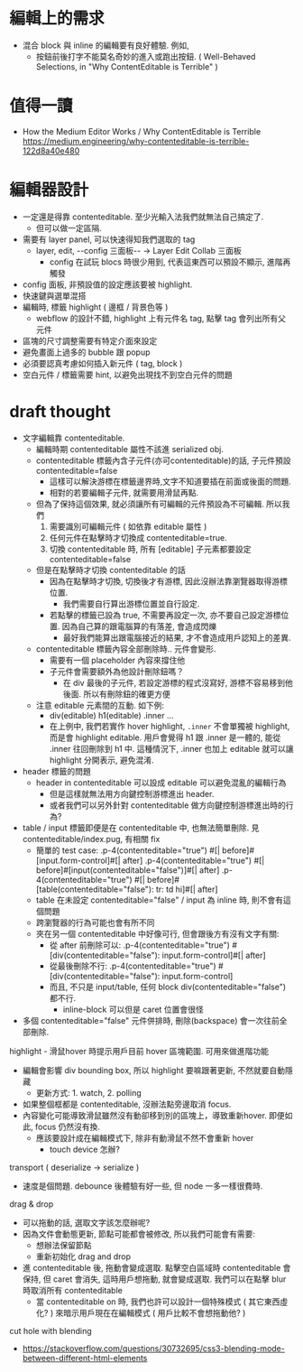 # 編輯上的需求

 - 混合 block 與 inline 的編輯要有良好體驗. 例如,
   - 按鈕前後打字不能莫名奇妙的進入或跑出按鈕. ( Well-Behaved Selections, in "Why ContentEditable is Terrible" )


# 值得一讀

 - How the Medium Editor Works / Why ContentEditable is Terrible
   https://medium.engineering/why-contenteditable-is-terrible-122d8a40e480


# 編輯器設計

 - 一定還是得靠 contenteditable. 至少光輸入法我們就無法自己搞定了.
   - 但可以做一定區隔.
 - 需要有 layer panel, 可以快速得知我們選取的 tag
   - layer, edit, --config 三面板-- -> Layer Edit Collab 三面板
     - config 在試玩 blocs 時很少用到, 代表這東西可以預設不顯示, 進階再觸發
 - config 面板, 非預設值的設定應該要被 highlight.
 - 快速鍵與選單混搭
 - 編輯時, 標籤 highlight ( 邊框 / 背景色等 ) 
   - webflow 的設計不錯, highlight 上有元件名 tag, 點擊 tag 會列出所有父元件
 - 區塊的尺寸調整需要有特定介面來設定
 - 避免畫面上過多的 bubble 跟 popup
 - 必須要認真考慮如何插入新元件 ( tag, block )
 - 空白元件 / 標籤需要 hint, 以避免出現找不到空白元件的問題



# draft thought

 - 文字編輯靠 contenteditable.
   - 編輯時期 contenteditable 屬性不該進 serialized obj.
   - contenteditable 標籤內含子元件(亦可contenteditable)的話, 子元件預設 contenteditable=false
     - 這樣可以解決游標在標籤邊界時,文字不知道要插在前面或後面的問題.
     - 相對的若要編輯子元件, 就需要用滑鼠再點.
   - 但為了保持這個效果, 就必須讓所有可編輯的元件預設為不可編輯. 所以我們
     1. 需要識別可編輯元件 ( 如依靠 editable 屬性 )
     2. 任何元件在點擊時才切換成 contenteditable=true. 
     3. 切換 contenteditable 時, 所有 [editable] 子元素都要設定 contenteditable=false
   - 但是在點擊時才切換 contenteditable 的話
     - 因為在點擊時才切換, 切換後才有游標, 因此沒辦法靠瀏覽器取得游標位置.
       - 我們需要自行算出游標位置並自行設定.
     - 若點擊的標籤已設為 true, 不需要再設定一次, 亦不要自己設定游標位置. 因為自己算的跟電腦算的有落差, 會造成閃爍
       - 最好我們能算出跟電腦接近的結果, 才不會造成用戶認知上的差異.
   - contenteditable 標籤內容全部刪除時.. 元件會變形.
     - 需要有一個 placeholder 內容來撐住他
     - 子元件會需要額外為他設計刪除鈕嗎？
       - 在 div 最後的子元件, 若設定游標的程式沒寫好, 游標不容易移到他後面. 所以有刪除鈕的確更方便
   - 注意 editable 元素間的互動. 如下例:
     - div(editable)
         h1(editable)
         .inner ...
     - 在上例中, 我們若實作 hover highlight, `.inner` 不會單獨被 highlight, 而是會 highlight editable.
       用戶會覺得 h1 跟 .inner 是一體的, 能從 .inner 往回刪除到 h1 中.
       這種情況下, .inner 也加上 editable 就可以讓 highlight 分開表示, 避免混淆.
 - header 標籤的問題
   - header in contenteditable 可以設成 editable 可以避免混亂的編輯行為
     - 但是這樣就無法用方向鍵控制游標進出 header.
     - 或者我們可以另外針對 contenteditable 做方向鍵控制游標進出時的行為?
 - table / input 標籤即便是在 contenteditable 中, 也無法簡單刪除. 見 contenteditable/index.pug, 有相關 fix
   - 簡單的 test case:
    .p-4(contenteditable="true") #[| before]#[input.form-control]#[| after]
    .p-4(contenteditable="true") #[| before]#[input(contenteditable="false")]#[| after]
    .p-4(contenteditable="true") #[| before]#[table(contenteditable="false"): tr: td hi]#[| after]
   - table 在未設定 contenteditable="false" / input 為 inline 時, 則不會有這個問題
   - 跨瀏覽器的行為可能也會有所不同
   - 夾在另一個 contenteditable 中好像可行, 但會跟後方有沒有文字有關:
     - 從 after 前刪除可以:
       .p-4(contenteditable="true") #[div(contenteditable="false"): input.form-control]#[| after]
     - 從最後刪除不行:
       .p-4(contenteditable="true") #[div(contenteditable="false"): input.form-control]
     - 而且, 不只是 input/table, 任何 block div(contenteditable="false") 都不行.
       - inline-block 可以但是 caret 位置會很怪
 - 多個 contenteditable="false" 元件併排時, 刪除(backspace) 會一次往前全部刪除.
 

highlight - 滑鼠hover 時提示用戶目前 hover 區塊範圍. 可用來做進階功能
 - 編輯會影響 div bounding box, 所以 highlight 要嘛跟著更新, 不然就要自動隱藏
   - 更新方式: 1. watch, 2. polling
 - 如果整個框都是 contenteditable, 沒辦法點旁邊取消 focus.
 - 內容變化可能導致滑鼠雖然沒有動卻移到別的區塊上，導致重新hover. 即便如此, focus 仍然沒有換.
   - 應該要設計成在編輯模式下, 除非有動滑鼠不然不會重新 hover
     - touch device 怎辦?

transport ( deserialize -> serialize )
 - 速度是個問題. debounce 後體驗有好一些, 但 node 一多一樣很費時.

drag & drop
 - 可以拖動的話, 選取文字該怎麼辦呢?
 - 因為文件會動態更新, 節點可能都會被修改, 所以我們可能會有需要:
   - 想辦法保留節點
   - 重新初始化 drag and drop
 - 進 contenteditable 後, 拖動會變成選取. 點擊空白區域時 contenteditable 會保持, 但 caret 會消失, 
   這時用戶想拖動, 就會變成選取. 我們可以在點擊 blur 時取消所有 contenteditable
   - 當 contenteditable on 時, 我們也許可以設計一個特殊模式 ( 其它東西虛化? )
     來暗示用戶現在在編輯模式 ( 用戶比較不會想拖動他? )

cut hole with blending 
 - https://stackoverflow.com/questions/30732695/css3-blending-mode-between-different-html-elements
